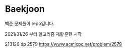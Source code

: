 # Baekjoon

백준 문제풀이 repo입니다.

2021/01/26 부터 알고리즘 재활훈련 시작

210126 dp 2579 https://www.acmicpc.net/problem/2579
